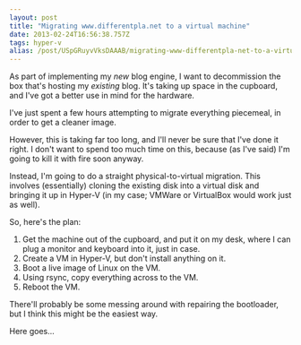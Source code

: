 ```yaml
---
layout: post
title: "Migrating www.differentpla.net to a virtual machine"
date: 2013-02-24T16:56:38.757Z
tags: hyper-v
alias: /post/USpGRuyvVksDAAAB/migrating-www-differentpla-net-to-a-virtual-machine
---
```


As part of implementing my *new* blog engine, I want to decommission the box that's hosting my *existing* blog. It's taking up space in the cupboard, and I've got a better use in mind for the hardware.

I've just spent a few hours attempting to migrate everything piecemeal, in order to get a cleaner image.

However, this is taking far too long, and I'll never be sure that I've done it right. I don't want to spend too much time on this, because (as I've said) I'm going to kill it with fire soon anyway.

Instead, I'm going to do a straight physical-to-virtual migration. This involves (essentially) cloning the existing disk into a virtual disk and bringing it up in Hyper-V (in my case; VMWare or VirtualBox would work just as well).

So, here's the plan:

1. Get the machine out of the cupboard, and put it on my desk, where I can plug a monitor and keyboard into it, just in case.
2. Create a VM in Hyper-V, but don't install anything on it.
3. Boot a live image of Linux on the VM.
4. Using rsync, copy everything across to the VM.
5. Reboot the VM.

There'll probably be some messing around with repairing the bootloader, but I think this might be the easiest way.

Here goes...
